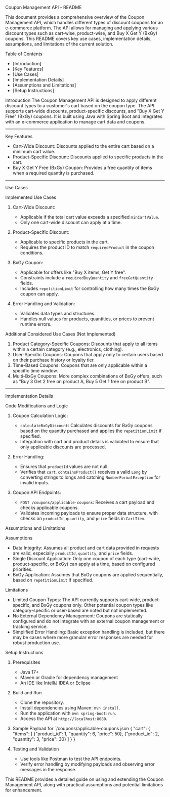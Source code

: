 Coupon Management API - README

This document provides a comprehensive overview of the Coupon Management API, which handles different types of discount coupons for an e-commerce platform. The API allows for managing and applying various discount types such as cart-wise, product-wise, and Buy X Get Y (BxGy) coupons. This README covers key use cases, implementation details, assumptions, and limitations of the current solution.



Table of Contents
- [Introduction]
- [Key Features]
- [Use Cases]
- [Implementation Details]
- [Assumptions and Limitations]
- [Setup Instructions]


Introduction
The Coupon Management API is designed to apply different discount types to a customer's cart based on the coupon type. The API supports cart-wide discounts, product-specific discounts, and "Buy X Get Y Free" (BxGy) coupons. It is built using Java with Spring Boot and integrates with an e-commerce application to manage cart data and coupons.

---
 Key Features
- Cart-Wide Discount: Discounts applied to the entire cart based on a minimum cart value.
- Product-Specific Discount: Discounts applied to specific products in the cart.
- Buy X Get Y Free (BxGy) Coupon: Provides a free quantity of items when a required quantity is purchased.

---

Use Cases

 Implemented Use Cases
1. Cart-Wide Discount: 
   - Applicable if the total cart value exceeds a specified `minCartValue`.
   - Only one cart-wide discount can apply at a time.

2. Product-Specific Discount: 
   - Applicable to specific products in the cart.
   - Requires the product ID to match `requiredProduct` in the coupon conditions.

3. BxGy Coupon:
   - Applicable for offers like "Buy X items, Get Y free".
   - Constraints include a `requiredBuyQuantity` and `freeGetQuantity` fields.
   - Includes `repetitionLimit` for controlling how many times the BxGy coupon can apply.

4. Error Handling and Validation:
   - Validates data types and structures.
   - Handles null values for products, quantities, or prices to prevent runtime errors.

Additional Considered Use Cases (Not Implemented)
1. Product Category-Specific Coupons: Discounts that apply to all items within a certain category (e.g., electronics, clothing).
2. User-Specific Coupons: Coupons that apply only to certain users based on their purchase history or loyalty tier.
3. Time-Based Coupons: Coupons that are only applicable within a specific time window.
4. Multi-BxGy Coupons: More complex combinations of BxGy offers, such as "Buy 3 Get 2 free on product A, Buy 5 Get 1 free on product B".

---

Implementation Details

Code Modifications and Logic

1. Coupon Calculation Logic:
   - `calculateBxGyDiscount`: Calculates discounts for BxGy coupons based on the quantity purchased and applies the `repetitionLimit` if specified.
   - Integration with cart and product details is validated to ensure that only applicable discounts are processed.

2. Error Handling:
   - Ensures that `productId` values are not null.
   - Verifies that `cart.containsProduct()` receives a valid `Long` by converting strings to longs and catching `NumberFormatException` for invalid inputs.

3. Coupon API Endpoints:
   - `POST /coupons/applicable-coupons`: Receives a cart payload and checks applicable coupons.
   - Validates incoming payloads to ensure proper data structure, with checks on `productId`, `quantity`, and `price` fields in `CartItem`.



 Assumptions and Limitations

 Assumptions
- Data Integrity: Assumes all product and cart data provided in requests are valid, especially `productId`, `quantity`, and `price` fields.
- Single Discount Application: Only one coupon of each type (cart-wide, product-specific, or BxGy) can apply at a time, based on configured priorities.
- BxGy Application: Assumes that BxGy coupons are applied sequentially, based on `repetitionLimit` if specified.

 Limitations
- Limited Coupon Types: The API currently supports cart-wide, product-specific, and BxGy coupons only. Other potential coupon types like category-specific or user-based are noted but not implemented.
- No External Dependency Management: Coupons are statically configured and do not integrate with an external coupon management or tracking service.
- Simplified Error Handling: Basic exception handling is included, but there may be cases where more granular error responses are needed for robust production use.



 Setup Instructions

1. Prerequisites
   - Java 17+
   - Maven or Gradle for dependency management
   - An IDE like IntelliJ IDEA or Eclipse

2. Build and Run
   - Clone the repository.
   - Install dependencies using Maven: `mvn install`.
   - Run the application with `mvn spring-boot:run`.
   - Access the API at `http://localhost:8080`.

3. Sample Payload for `/coupons/applicable-coupons
   json
   {
     "cart": {
       "items": [
         {"product_id": 1, "quantity": 6, "price": 50},
         {"product_id": 2, "quantity": 3, "price": 30}
       ]
     }
   }
   

4. Testing and Validation
   - Use tools like Postman to test the API endpoints.
   - Verify error handling by modifying payloads and observing error messages in the response.



This README provides a detailed guide on using and extending the Coupon Management API, along with practical assumptions and potential limitations for enhancement.
